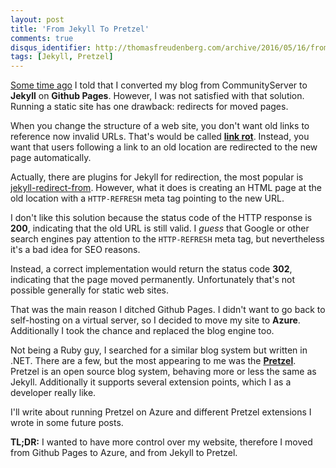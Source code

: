 ```yaml
---
layout: post
title: 'From Jekyll To Pretzel'
comments: true
disqus_identifier: http://thomasfreudenberg.com/archive/2016/05/16/from-jekyll-to-pretzel/
tags: [Jekyll, Pretzel]
---
```

[Some time ago](/archive/2015/12/31/first-stop-jekyll/) I told that I converted my blog
from CommunityServer to **Jekyll** on **Github Pages**. However, I was not satisfied with
that solution. Running a static site has one drawback: redirects for moved pages.

When you change the structure of a web site, you don't want old links to reference now
invalid URLs. That's would be called [**link rot**](https://en.wikipedia.org/wiki/Link_rot).
Instead, you want that users following a link to an old location are redirected to the
new page automatically.

Actually, there are plugins for Jekyll for redirection, the most popular is
[jekyll-redirect-from](https://github.com/jekyll/jekyll-redirect-from). However, what
it does is creating an HTML page at the old location with a `HTTP-REFRESH` meta tag
pointing to the new URL.

I don't like this solution because the status code of the HTTP response is **200**,
indicating that the old URL is still valid. I *guess* that Google or other search engines
pay attention to the `HTTP-REFRESH` meta tag, but nevertheless it's a bad idea for SEO
reasons.

Instead, a correct implementation would return the status code **302**, indicating that the
page moved permanently. Unfortunately that's not possible generally for static web sites.

That was the main reason I ditched Github Pages. I didn't want to go back to self-hosting
on a virtual server, so I decided to move my site to **Azure**. Additionally I took the
chance and replaced the blog engine too.

Not being a Ruby guy, I searched for a similar blog system but written in .NET. There are
a few, but the most appearing to me was the [**Pretzel**](https://github.com/Code52/pretzel).
Pretzel is an open source blog system, behaving more or less the same as Jekyll.
Additionally it supports several extension points, which I as a developer really like.

I'll write about running Pretzel on Azure and different Pretzel extensions I wrote in
some future posts.

**TL;DR:** I wanted to have more control over my website, therefore I moved from Github
Pages to Azure, and from Jekyll to Pretzel.